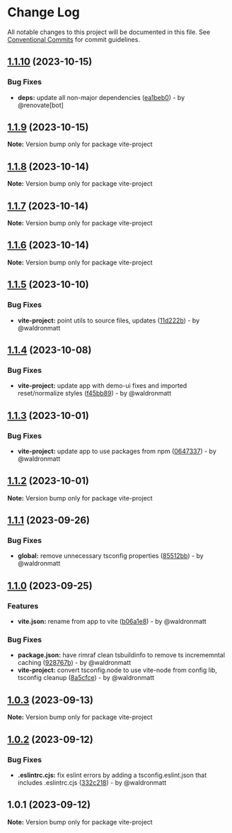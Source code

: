 # Change Log

All notable changes to this project will be documented in this file.
See [Conventional Commits](https://conventionalcommits.org) for commit guidelines.

## [1.1.10](https://github.com/waldronmatt/pnpm-nx-lerna-lite-boilerplate/compare/vite-project@1.1.9...vite-project@1.1.10) (2023-10-15)

### Bug Fixes

* **deps:** update all non-major dependencies ([ea1beb0](https://github.com/waldronmatt/pnpm-nx-lerna-lite-boilerplate/commit/ea1beb0dbd757f76e9094babe6bd78af60a28ef2)) - by @renovate[bot]

## [1.1.9](https://github.com/waldronmatt/pnpm-nx-lerna-lite-boilerplate/compare/vite-project@1.1.8...vite-project@1.1.9) (2023-10-15)

**Note:** Version bump only for package vite-project

## [1.1.8](https://github.com/waldronmatt/pnpm-nx-lerna-lite-boilerplate/compare/vite-project@1.1.7...vite-project@1.1.8) (2023-10-14)

**Note:** Version bump only for package vite-project

## [1.1.7](https://github.com/waldronmatt/pnpm-nx-lerna-lite-boilerplate/compare/vite-project@1.1.6...vite-project@1.1.7) (2023-10-14)

**Note:** Version bump only for package vite-project

## [1.1.6](https://github.com/waldronmatt/pnpm-nx-lerna-lite-boilerplate/compare/vite-project@1.1.5...vite-project@1.1.6) (2023-10-14)

**Note:** Version bump only for package vite-project

## [1.1.5](https://github.com/waldronmatt/pnpm-nx-lerna-lite-boilerplate/compare/vite-project@1.1.4...vite-project@1.1.5) (2023-10-10)

### Bug Fixes

* **vite-project:** point utils to source files, updates ([11d222b](https://github.com/waldronmatt/pnpm-nx-lerna-lite-boilerplate/commit/11d222bd91d056369533208ec088108cc52d3043)) - by @waldronmatt

## [1.1.4](https://github.com/waldronmatt/pnpm-nx-lerna-lite-boilerplate/compare/vite-project@1.1.3...vite-project@1.1.4) (2023-10-08)

### Bug Fixes

* **vite-project:** update app with demo-ui fixes and imported reset/normalize styles ([f45bb89](https://github.com/waldronmatt/pnpm-nx-lerna-lite-boilerplate/commit/f45bb899bbe782d91d3aede10273d321453fca05)) - by @waldronmatt

## [1.1.3](https://github.com/waldronmatt/pnpm-nx-lerna-lite-boilerplate/compare/vite-project@1.1.2...vite-project@1.1.3) (2023-10-01)

### Bug Fixes

* **vite-project:** update app to use packages from npm ([0647337](https://github.com/waldronmatt/pnpm-nx-lerna-lite-boilerplate/commit/064733736c3609dd7dc7f20750536e0fc9e96fe6)) - by @waldronmatt

## [1.1.2](https://github.com/waldronmatt/pnpm-nx-lerna-lite-boilerplate/compare/vite-project@1.1.1...vite-project@1.1.2) (2023-10-01)

**Note:** Version bump only for package vite-project

## [1.1.1](https://github.com/waldronmatt/pnpm-nx-lerna-lite-boilerplate/compare/vite-project@1.1.0...vite-project@1.1.1) (2023-09-26)

### Bug Fixes

* **global:** remove unnecessary tsconfig properties ([85512bb](https://github.com/waldronmatt/pnpm-nx-lerna-lite-boilerplate/commit/85512bb920f24bfe322a86009371cd7d5b981642)) - by @waldronmatt

## [1.1.0](https://github.com/waldronmatt/pnpm-nx-lerna-lite-boilerplate/compare/vite-project@1.0.3...vite-project@1.1.0) (2023-09-25)

### Features

- **vite.json:** rename from app to vite ([b06a1e8](https://github.com/waldronmatt/pnpm-nx-lerna-lite-boilerplate/commit/b06a1e8db426700503d0d7d68bb51ffc109e383d)) - by @waldronmatt

### Bug Fixes

- **package.json:** have rimraf clean tsbuildinfo to remove ts incrememntal caching ([928767b](https://github.com/waldronmatt/pnpm-nx-lerna-lite-boilerplate/commit/928767b6a20373d71ac2b123db25385c44d535fe)) - by @waldronmatt
- **vite-project:** convert tsconfig.node to use vite-node from config lib, tsconfig cleanup ([8a5cfce](https://github.com/waldronmatt/pnpm-nx-lerna-lite-boilerplate/commit/8a5cfce989345233b3c6b267764310d24046917e)) - by @waldronmatt

## [1.0.3](https://github.com/waldronmatt/pnpm-nx-lerna-lite-boilerplate/compare/vite-project@1.0.2...vite-project@1.0.3) (2023-09-13)

**Note:** Version bump only for package vite-project

## [1.0.2](https://github.com/waldronmatt/pnpm-nx-lerna-lite-boilerplate/compare/vite-project@1.0.1...vite-project@1.0.2) (2023-09-12)

### Bug Fixes

- **.eslintrc.cjs:** fix eslint errors by adding a tsconfig.eslint.json that includes .eslintrc.cjs ([332c218](https://github.com/waldronmatt/pnpm-nx-lerna-lite-boilerplate/commit/332c218e3c5fbb090b7f1870fee3da0ff1d06a86)) - by @waldronmatt

## 1.0.1 (2023-09-12)

**Note:** Version bump only for package vite-project
